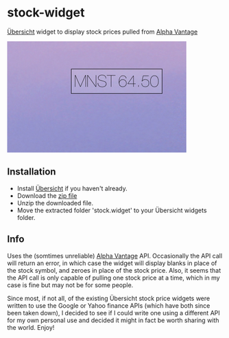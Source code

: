 # stock-widget

[Übersicht](http://tracesof.net/uebersicht/) widget to display stock prices pulled from [Alpha Vantage](https://www.alphavantage.co/)

![stock-widget in action](screenshot.png)

## Installation
- Install [Übersicht](http://tracesof.net/uebersicht/) if you haven't already.
- Download the [zip file](https://github.com/monkeemunk/stock-widget)
- Unzip the downloaded file.
- Move the extracted folder 'stock.widget' to your Übersicht widgets folder.

## Info
Uses the (somtimes unreliable) [Alpha Vantage](https://www.alphavantage.co/) API. Occasionally the API call will return an error,
in which case the widget will display blanks in place of the stock symbol, and zeroes in place
of the stock price. Also, it seems that the API call is only capable of pulling one stock price
at a time, which in my case is fine but may not be for some people.

Since most, if not all, of the existing Übersicht stock price widgets were written to use the Google or Yahoo
finance APIs (which have both since been taken down), I decided to see if I could write one using a different
API for my own personal use and decided it might in fact be worth sharing with the world. Enjoy!
